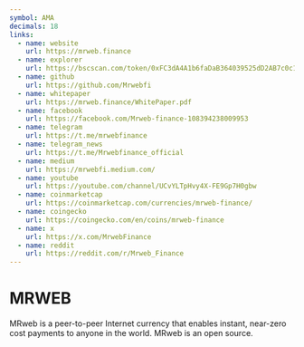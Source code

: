 ```yaml
---
symbol: AMA
decimals: 18
links:
  - name: website
    url: https://mrweb.finance
  - name: explorer
    url: https://bscscan.com/token/0xFC3dA4A1b6faDaB364039525dD2AB7c0c16521cd
  - name: github
    url: https://github.com/Mrwebfi
  - name: whitepaper
    url: https://mrweb.finance/WhitePaper.pdf
  - name: facebook
    url: https://facebook.com/Mrweb-finance-108394238009953
  - name: telegram
    url: https://t.me/mrwebfinance
  - name: telegram_news
    url: https://t.me/Mrwebfinance_official
  - name: medium
    url: https://mrwebfi.medium.com/
  - name: youtube
    url: https://youtube.com/channel/UCvYLTpHvy4X-FE9Gp7H0gbw
  - name: coinmarketcap
    url: https://coinmarketcap.com/currencies/mrweb-finance/
  - name: coingecko
    url: https://coingecko.com/en/coins/mrweb-finance
  - name: x
    url: https://x.com/MrwebFinance
  - name: reddit
    url: https://reddit.com/r/Mrweb_Finance
---
```


# MRWEB

MRweb is a peer-to-peer Internet currency that enables instant, near-zero cost payments to anyone in the world. MRweb is an open source.
